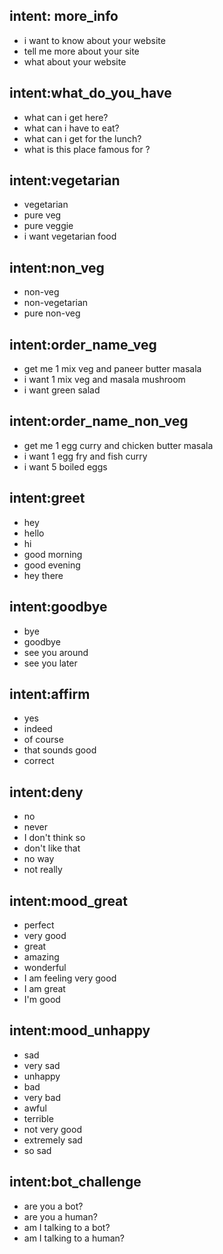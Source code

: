 ## intent: more_info
- i want to know about your website
- tell me more about your site
- what about your website
## intent:what_do_you_have
- what can i get here?
- what can i have to eat?
- what can i get for the lunch?
- what is this place famous for ?
## intent:vegetarian
- vegetarian
- pure veg
- pure veggie
- i want vegetarian food
## intent:non_veg
- non-veg
- non-vegetarian
- pure non-veg
## intent:order_name_veg
- get me 1 mix veg and paneer butter masala
- i want 1 mix veg and masala mushroom
- i want green salad
## intent:order_name_non_veg
- get me 1 egg curry and chicken butter masala
- i want 1 egg fry and fish curry
- i want 5 boiled eggs
## intent:greet
- hey
- hello
- hi
- good morning
- good evening
- hey there
## intent:goodbye
- bye
- goodbye
- see you around
- see you later
## intent:affirm
- yes
- indeed
- of course
- that sounds good
- correct
## intent:deny
- no
- never
- I don't think so
- don't like that
- no way
- not really
## intent:mood_great
- perfect
- very good
- great
- amazing
- wonderful
- I am feeling very good
- I am great
- I'm good
## intent:mood_unhappy
- sad
- very sad
- unhappy
- bad
- very bad
- awful
- terrible
- not very good
- extremely sad
- so sad
## intent:bot_challenge
- are you a bot?
- are you a human?
- am I talking to a bot?
- am I talking to a human?